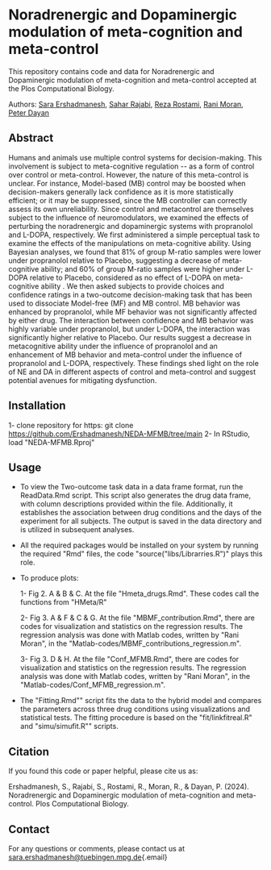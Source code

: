 # Noradrenergic and Dopaminergic modulation of meta-cognition and meta-control

This repository contains code and data for Noradrenergic and
Dopaminergic modulation of meta-cognition and meta-control accepted at
the Plos Computational Biology.

Authors: [Sara
Ershadmanesh](https://www.kyb.tuebingen.mpg.de/person/106573/271124),
[Sahar Rajabi](https://www.linkedin.com/in/sahar-rajabi/), [Reza
Rostami](https://profile.ut.ac.ir/en/~rrostami/grants), [Rani
Moran](https://www.qmul.ac.uk/sbbs/staff/rani-moran.html), [Peter
Dayan](https://www.mpg.de/12309370/biological-cybernetics-dayan)

## Abstract

Humans and animals use multiple control systems for decision-making.
This involvement is subject to meta-cognitive regulation -- as a form of
control over control or meta-control. However, the nature of this
meta-control is unclear. For instance, Model-based (MB) control may be
boosted when decision-makers generally lack confidence as it is more
statistically efficient; or it may be suppressed, since the MB
controller can correctly assess its own unreliability. Since control and
metacontrol are themselves subject to the influence of neuromodulators,
we examined the effects of perturbing the noradrenergic and dopaminergic
systems with propranolol and L-DOPA, respectively. We first administered
a simple perceptual task to examine the effects of the manipulations on
meta-cognitive ability. Using Bayesian analyses, we found that $81\%$ of
group M-ratio samples were lower under propranolol relative to Placebo,
suggesting a decrease of meta-cognitive ability; and $60\%$ of group
M-ratio samples were higher under L-DOPA relative to Placebo, considered
as no effect of L-DOPA on meta-cognitive ability . We then asked
subjects to provide choices and confidence ratings in a two-outcome
decision-making task that has been used to dissociate Model-free (MF)
and MB control. MB behavior was enhanced by propranolol, while MF
behavior was not significantly affected by either drug. The interaction
between confidence and MB behavior was highly variable under
propranolol, but under L-DOPA, the interaction was significantly higher
relative to Placebo. Our results suggest a decrease in metacognitive
ability under the influence of propranolol and an enhancement of MB
behavior and meta-control under the influence of propranolol and L-DOPA,
respectively. These findings shed light on the role of NE and DA in
different aspects of control and meta-control and suggest potential
avenues for mitigating dysfunction.

## Installation

1- clone repository for https: git clone
<https://github.com/Ershadmanesh/NEDA-MFMB/tree/main>
2- In RStudio,
load "NEDA-MFMB.Rproj"

## Usage

-   To view the Two-outcome task data in a data frame format, run the ReadData.Rmd script. This script also generates the drug data frame, with column descriptions provided within the file. Additionally, it establishes the association between drug conditions and the days of the experiment for all subjects. The output is saved in the data directory and is utilized in subsequent analyses.

- All the required packages would be installed on your system by running the required "Rmd" files, the code "source("libs/Librarries.R")" plays this role.

-   To produce plots:

    1- Fig 2. A & B & C. At the file
    "Hmeta_drugs.Rmd". These codes call the functions from "HMeta/R"

    2- Fig 3. A & F & C & G. At the file
    "MBMF_contribution.Rmd", there are codes for visualization and
    statistics on the regression results. The regression analysis was
    done with Matlab codes, written by "Rani Moran", in the
    "Matlab-codes/MBMF_contributions_regression.m".

    3- Fig 3. D & H. At the file "Conf_MFMB.Rmd",
    there are codes for visualization and statistics on the regression
    results. The regression analysis was done with Matlab codes, written
    by "Rani Moran", in the "Matlab-codes/Conf_MFMB_regression.m".


- The "Fitting.Rmd"" script fits the data to the hybrid model and compares the parameters across three drug conditions using visualizations and statistical tests. The fitting procedure is based on the "fit/linkfitreal.R" and "simu/simufit.R"" scripts.



## Citation

If you found this code or paper helpful, please cite us as:

Ershadmanesh, S., Rajabi, S., Rostami, R., Moran, R., & Dayan, P.
(2024). Noradrenergic and Dopaminergic modulation of meta-cognition and
meta-control. Plos Computational Biology.

## Contact

For any questions or comments, please contact us at
[sara.ershadmanesh\@tuebingen.mpg.de](mailto:sara.ershadmanesh@tuebingen.mpg.de){.email}












